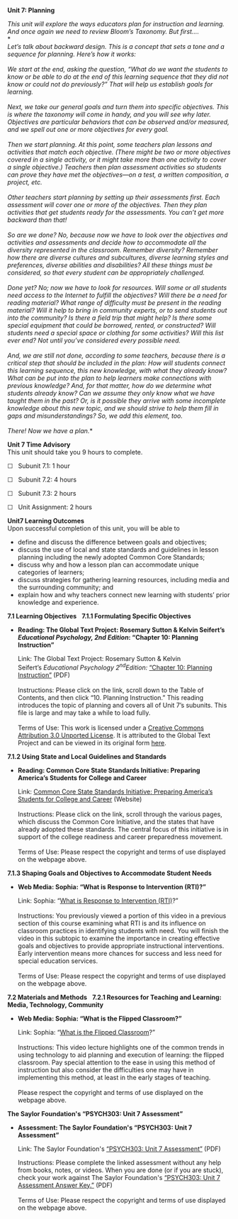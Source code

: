 **Unit 7: Planning** <span id="7"></span> 

*This unit will explore the ways educators plan for instruction and
learning. And once again we need to review Bloom’s Taxonomy. But
first….*  
 *    
 *Let’s talk about backward design. This is a concept that sets a tone
and a sequence for planning. Here’s how it works:*  
       
 *We start at the end, asking the question, “What do we want the
students to know or be able to do at the end of this learning sequence
that they did not know or could not do previously?” That will help us
establish goals for learning.*  
     
 *Next, we take our general goals and turn them into specific
objectives. This is where the taxonomy will come in handy, and you will
see why later. Objectives are particular behaviors that can be observed
and/or measured, and we spell out one or more objectives for every
goal.*  
     
 *Then we start planning. At this point, some teachers plan lessons and
activities that match each objective. (There might be two or more
objectives covered in a single activity, or it might take more than one
activity to cover a single objective.) Teachers then plan assessment
activities so students can prove they have met the objectives—on a test,
a written composition, a project, etc.*  
     
 *Other teachers start planning by setting up their assessments first.
Each assessment will cover one or more of the objectives. Then they plan
activities that get students ready for the assessments. You can’t get
more backward than that!*  
     
 *So are we done? No, because now we have to look over the objectives
and activities and assessments and decide how to accommodate all the
diversity represented in the classroom. Remember diversity? Remember how
there are diverse cultures and subcultures, diverse learning styles and
preferences, diverse abilities and disabilities? All these things must
be considered, so that every student can be appropriately challenged.*  
     
 *Done yet? No; now we have to look for resources. Will some or all
students need access to the Internet to fulfill the objectives? Will
there be a need for reading material? What range of difficulty must be
present in the reading material? Will it help to bring in community
experts, or to send students out into the community? Is there a field
trip that might help? Is there some special equipment that could be
borrowed, rented, or constructed? Will students need a special space or
clothing for some activities? Will this list ever end? Not until you’ve
considered every possible need.*  
     
 *And, we are still not done, according to some teachers, because there
is a critical step that should be included in the plan: How will
students connect this learning sequence, this new knowledge, with what
they already know? What can be put into the plan to help learners make
connections with previous knowledge? And, for that matter, how do we
determine what students already know? Can we assume they only know what
we have taught them in the past? Or, is it possible they arrive with
some incomplete knowledge about this new topic, and we should strive to
help them fill in gaps and misunderstandings? So, we add this element,
too.*  
     
 *There! Now we have a plan.**

**Unit 7 Time Advisory**  
This unit should take you 9 hours to complete.  
  
 ☐   Subunit 7.1: 1 hour  
  
 ☐   Subunit 7.2: 4 hours  
  
 ☐   Subunit 7.3: 2 hours  
  
 ☐   Unit Assignment: 2 hours

**Unit7 Learning Outcomes**  
Upon successful completion of this unit, you will be able to

-   define and discuss the difference between goals and objectives;
-   discuss the use of local and state standards and guidelines in
    lesson planning including the newly adopted Common Core Standards;
-   discuss why and how a lesson plan can accommodate unique categories
    of learners;
-   discuss strategies for gathering learning resources, including media
    and the surrounding community; and
-   explain how and why teachers connect new learning with students’
    prior knowledge and experience.

**7.1 Learning Objectives** <span id="7.1"></span> 
**7.1.1 Formulating Specific Objectives** <span id="7.1.1"></span> 
-   **Reading: The Global Text Project: Rosemary Sutton & Kelvin
    Seifert’s *Educational Psychology, 2nd Edition*: “Chapter 10:
    Planning Instruction”**

    Link: The Global Text Project: Rosemary Sutton & Kelvin
    Seifert’s *Educational Psychology 2<sup>nd</sup>Edition:* [“Chapter
    10: Planning
    Instruction”](http://www.saylor.org/site/wp-content/uploads/2012/06/Educational-Psychology.pdf)
    (PDF)  
        
     Instructions: Please click on the link, scroll down to the Table of
    Contents, and then click “10. Planning Instruction.” This reading
    introduces the topic of planning and covers all of Unit 7’s
    subunits. This file is large and may take a while to load fully.  
        
     Terms of Use: This work is licensed under a [Creative Commons
    Attribution 3.0 Unported
    License](http://creativecommons.org/licenses/by/3.0/). It is
    attributed to the Global Text Project and can be viewed in its
    original
    form [here](http://www.saylor.org/site/wp-content/uploads/2012/06/Educational-Psychology.pdf). 

**7.1.2 Using State and Local Guidelines and Standards** <span
id="7.1.2"></span> 
-   **Reading: Common Core State Standards Initiative: Preparing
    America’s Students for College and Career**

    Link: [Common Core State Standards Initiative: Preparing America’s
    Students for College and
    Career](http://www.corestandards.org/) (Website)  
        
     Instructions: Please click on the link, scroll through the various
    pages, which discuss the Common Core Initiative, and the states that
    have already adopted these standards. The central focus of this
    initiative is in support of the college readiness and career
    preparedness movement.  
        
     Terms of Use: Please respect the copyright and terms of use
    displayed on the webpage above.

**7.1.3 Shaping Goals and Objectives to Accommodate Student Needs**
<span id="7.1.3"></span> 
-   **Web Media: Sophia: “What is Response to Intervention (RTI)?”**

    Link: Sophia: “[What is Response to Intervention
    (RTI)](http://www.sophia.org/response-to-intervention-the-question-and-answer-s-tutorial)?”  
        
     Instructions: You previously viewed a portion of this video in a
    previous section of this course examining what RTI is and its
    influence on classroom practices in identifying students with need.
    You will finish the video in this subtopic to examine the importance
    in creating effective goals and objectives to provide appropriate
    instructional interventions. Early intervention means more chances
    for success and less need for special education services.  
        
     Terms of Use: Please respect the copyright and terms of use
    displayed on the webpage above. 

**7.2 Materials and Methods** <span id="7.2"></span> 
**7.2.1 Resources for Teaching and Learning: Media, Technology,
Community** <span id="7.2.1"></span> 
-   **Web Media: Sophia: “What is the Flipped Classroom?”**

    Link: Sophia: “[What is the Flipped
    Classroom](http://www.sophia.org/what-is-the-flipped-classroom/what-is-the-flipped-classroom--5-tutorial)?”  
        
     Instructions: This video lecture highlights one of the common
    trends in using technology to aid planning and execution of
    learning: the flipped classroom. Pay special attention to the ease
    in using this method of instruction but also consider the
    difficulties one may have in implementing this method, at least in
    the early stages of teaching.  
        
     Please respect the copyright and terms of use displayed on the
    webpage above.

**The Saylor Foundation's “PSYCH303: Unit 7 Assessment”** <span
id="7.3"></span> 
-   **Assessment: The Saylor Foundation's “PSYCH303: Unit 7
    Assessment”**

    Link: The Saylor Foundation's [“PSYCH303: Unit 7
    Assessment”](http://www.saylor.org/site/wp-content/uploads/2012/08/PSYCH303-Unit-7-Assessment.pdf)
    (PDF)  
      
     Instructions: Please complete the linked assessment without any
    help from books, notes, or videos. When you are done (or if you are
    stuck), check your work against The Saylor Foundation's [“PSYCH303:
    Unit 7 Assessment Answer
    Key.”](http://www.saylor.org/site/wp-content/uploads/2012/08/PSYCH303-Unit-7-Assessment-Rubric.pdf)
    (PDF)  
        
     Terms of Use: Please respect the copyright and terms of use
    displayed on the webpage above.


